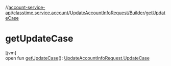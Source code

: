 //[account-service-api](../../../../index.md)/[classtime.service.account](../../index.md)/[UpdateAccountInfoRequest](../index.md)/[Builder](index.md)/[getUpdateCase](get-update-case.md)

# getUpdateCase

[jvm]\
open fun [getUpdateCase](get-update-case.md)(): [UpdateAccountInfoRequest.UpdateCase](../-update-case/index.md)
